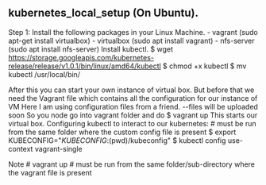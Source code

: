 ## kubernetes_local_setup (On Ubuntu).
Step 1:
  Install the following packages in your Linux Machine.
    - vagrant (sudo apt-get install virtualbox)
    - virtualbox (sudo apt install vagrant)
    - nfs-server (sudo apt install nfs-server)
  Install kubectl.
    $ wget https://storage.googleapis.com/kubernetes-release/release/v1.0.1/bin/linux/amd64/kubectl
    $ chmod +x kubectl
    $ mv kubectl /usr/local/bin/
    
  After this you can start your own instance of virtual box.
  But before that we need the Vagrant file which contains all the configuration for our instance of VM
  Here I am using configuration files from a friend.
    --files will be uploaded soon
  So you node go into vagrant folder and do 
    $ vagrant up
  This starts our virtual box. 
  Configuring kubectl to interact to our kubernetes:
		# must be run from the same folder where the custom config file is present
		$ export KUBECONFIG="${KUBECONFIG}:$(pwd)/kubeconfig"
		$ kubectl config use-context vagrant-single

  Note #
		vagrant up # must be run from the same folder/sub-directory  where the vagrant     file is present


  
